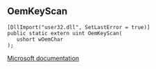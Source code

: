 ## OemKeyScan

```
[DllImport("user32.dll", SetLastError = true)]
public static extern uint OemKeyScan(
   ushort wOemChar
);
```

[Microsoft documentation](https://docs.microsoft.com/en-us/windows/win32/api/winuser/nf-winuser-oemkeyscana)
